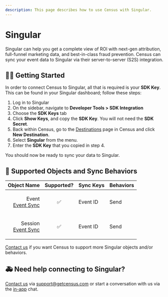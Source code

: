 ```yaml
---
description: This page describes how to use Census with Singular.
---
```


# Singular

Singular can help you get a complete view of ROI with next-gen attribution,\
full-funnel marketing data, and best-in-class fraud prevention. Census can sync your event data to Singular via their server-to-server (S2S) integration.

## 🏃‍♀️ Getting Started

In order to connect Census to Singular, all that is required is your **SDK Key**. This can be found in your Singular dashboard; follow these steps:

1. Log in to Singular
2. On the sidebar, navigate to **Developer Tools > SDK Integration**
3. Choose the **SDK Keys** tab
4. Click **Show Keys**, and copy the **SDK Key**. You will not need the **SDK Secret**.
5. Back within Census, go to the [Destinations](https://app.getcensus.com/destinations) page in Census and click **New Destination**.
6. Select **Singular** from the menu.
7. Enter the **SDK Key** that you copied in step 4.

You should now be ready to sync your data to Singular.

## 🔀 Supported Objects and Sync Behaviors <a href="#supported-objects-and-sync-behaviors" id="supported-objects-and-sync-behaviors"></a>

|                                                                                                                  **Object Name** | **Supported?** | **Sync Keys** | **Behaviors** |
| -------------------------------------------------------------------------------------------------------------------------------: | :------------: | ------------- |---------------|
| <p>Event<br><a href="../../basics/data-models-and-entities/defining-source-data/events/#defining-event-syncs">Event Sync</a></p> |        ✅       | Event ID      | Send          |
| <p>Session<br><a href="../../basics/data-models-and-entities/defining-source-data/events/#defining-event-syncs">Event Sync</a></p> |        ✅       | Event ID      | Send          |

[Contact us](mailto:support@getcensus.com) if you want Census to support more Singular objects and/or behaviors.

## 🚑 Need help connecting to Singular?

[Contact us](mailto:support@getcensus.com) via support@getcensus.com or start a conversation with us via the [in-app](https://app.getcensus.com) chat.
